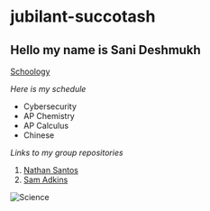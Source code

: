 # jubilant-succotash
## Hello my name is Sani Deshmukh 

[Schoology](https://edenpr.schoology.com/course/5197695608/materials)

*Here is my schedule*
* Cybersecurity 
* AP Chemistry
* AP Calculus 
* Chinese 

*Links to my group repositories*
1. [Nathan Santos](https://github.com/EPHS-Cybersecurity-Hour1/fuzzy-octo-sniffle.git)
2. [Sam Adkins](https://github.com/SamA2301/fantastic-octo-succotash.git)

![Science](https://scijinks.gov/science/science-03.png)
